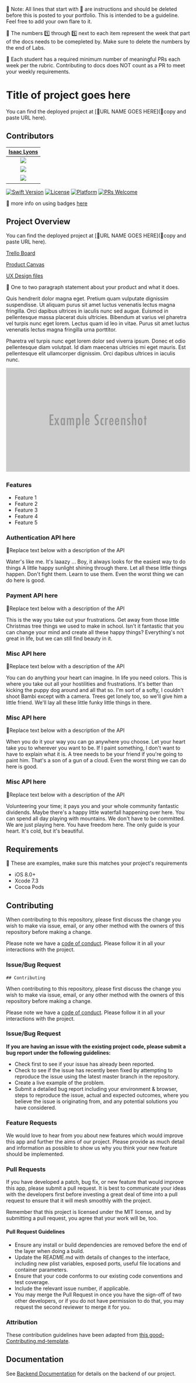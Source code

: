 🚫 Note: All lines that start with 🚫 are instructions and should be deleted before this is posted to your portfolio. This is intended to be a guideline. Feel free to add your own flare to it.

🚫 The numbers 1️⃣ through 5️⃣ next to each item represent the week that part of the docs needs to be comepleted by.  Make sure to delete the numbers by the end of Labs.

🚫 Each student has a required minimum number of meaningful PRs each week per the rubric.  Contributing to docs does NOT count as a PR to meet your weekly requirements.

# Title of project goes here

You can find the deployed project at [🚫URL NAME GOES HERE](🚫copy and paste URL here).

## Contributors

| [Isaac Lyons](https://github.com/Isvvc) |
| :-----------------------------------------------------------------------------------------------------------: |
| [<img src="https://ca.slack-edge.com/T4JUEB3ME-ULRD89HA7-e4096b799aec-512" width = "200" />](https://github.com/Isvvc) |
| [<img src="https://github.com/favicon.ico" width="15"> ](https://github.com/Isvvc) |
| [ <img src="https://static.licdn.com/sc/h/al2o9zrvru7aqj8e1x2rzsrca" width="15"> ](https://www.linkedin.com/) |

[![Swift Version][swift-image]][swift-url]
[![License][license-image]][license-url]
[![Platform](https://img.shields.io/cocoapods/p/LFAlertController.svg?style=flat)](http://cocoapods.org/pods/LFAlertController)
[![PRs Welcome](https://img.shields.io/badge/PRs-welcome-brightgreen.svg?style=flat-square)](http://makeapullrequest.com)

🚫 more info on using badges [here](https://github.com/badges/shields)

## Project Overview

You can find the deployed project at [🚫URL NAME GOES HERE](🚫copy and paste URL here).

[Trello Board](https://trello.com/b/emmxnHtH/labs-20-budget-blocks)

[Product Canvas](https://www.notion.so/Budget-Blocks-6251cc75b71c4988af56529409f6f07f)

[UX Design files](https://www.figma.com/file/PRObUGqKAPZE2lo7A2eeV1/Budget-Blocks-Aaryn-M.?node-id=1%3A4)

🚫 One to two paragraph statement about your product and what it does.

Quis hendrerit dolor magna eget. Pretium quam vulputate dignissim suspendisse. Ut aliquam purus sit amet luctus venenatis lectus magna fringilla. Orci dapibus ultrices in iaculis nunc sed augue. Euismod in pellentesque massa placerat duis ultricies. Bibendum at varius vel pharetra vel turpis nunc eget lorem. Lectus quam id leo in vitae. Purus sit amet luctus venenatis lectus magna fringilla urna porttitor.

Pharetra vel turpis nunc eget lorem dolor sed viverra ipsum. Donec et odio pellentesque diam volutpat. Id diam maecenas ultricies mi eget mauris. Est pellentesque elit ullamcorper dignissim. Orci dapibus ultrices in iaculis nunc.

![](header.png)

### Features

-    Feature 1
-    Feature 2
-    Feature 3
-    Feature 4
-    Feature 5

### Authentication API here

🚫Replace text below with a description of the API

Water's like me. It's laaazy ... Boy, it always looks for the easiest way to do things A little happy sunlight shining through there. Let all these little things happen. Don't fight them. Learn to use them. Even the worst thing we can do here is good.

### Payment API here

🚫Replace text below with a description of the API

This is the way you take out your frustrations. Get away from those little Christmas tree things we used to make in school. Isn't it fantastic that you can change your mind and create all these happy things? Everything's not great in life, but we can still find beauty in it.

### Misc API here

🚫Replace text below with a description of the API

You can do anything your heart can imagine. In life you need colors. This is where you take out all your hostilities and frustrations. It's better than kicking the puppy dog around and all that so. I'm sort of a softy, I couldn't shoot Bambi except with a camera. Trees get lonely too, so we'll give him a little friend. We'll lay all these little funky little things in there.

### Misc API here

🚫Replace text below with a description of the API

When you do it your way you can go anywhere you choose. Let your heart take you to wherever you want to be. If I paint something, I don't want to have to explain what it is. A tree needs to be your friend if you're going to paint him. That's a son of a gun of a cloud. Even the worst thing we can do here is good.

### Misc API here

🚫Replace text below with a description of the API

Volunteering your time; it pays you and your whole community fantastic dividends. Maybe there's a happy little waterfall happening over here. You can spend all day playing with mountains. We don't have to be committed. We are just playing here. You have freedom here. The only guide is your heart. It's cold, but it's beautiful.

## Requirements

🚫 These are examples, make sure this matches your project's requirements

-   iOS 8.0+
-   Xcode 7.3
-   Cocoa Pods

## Contributing

When contributing to this repository, please first discuss the change you wish to make via issue, email, or any other method with the owners of this repository before making a change.

Please note we have a [code of conduct](./CODE_OF_CONDUCT.md). Please follow it in all your interactions with the project.

### Issue/Bug Request

    ## Contributing

When contributing to this repository, please first discuss the change you wish to make via issue, email, or any other method with the owners of this repository before making a change.

Please note we have a [code of conduct](./code_of_conduct.md). Please follow it in all your interactions with the project.

### Issue/Bug Request

 **If you are having an issue with the existing project code, please submit a bug report under the following guidelines:**
 - Check first to see if your issue has already been reported.
 - Check to see if the issue has recently been fixed by attempting to reproduce the issue using the latest master branch in the repository.
 - Create a live example of the problem.
 - Submit a detailed bug report including your environment & browser, steps to reproduce the issue, actual and expected outcomes,  where you believe the issue is originating from, and any potential solutions you have considered.

### Feature Requests

We would love to hear from you about new features which would improve this app and further the aims of our project. Please provide as much detail and information as possible to show us why you think your new feature should be implemented.

### Pull Requests

If you have developed a patch, bug fix, or new feature that would improve this app, please submit a pull request. It is best to communicate your ideas with the developers first before investing a great deal of time into a pull request to ensure that it will mesh smoothly with the project.

Remember that this project is licensed under the MIT license, and by submitting a pull request, you agree that your work will be, too.

#### Pull Request Guidelines

- Ensure any install or build dependencies are removed before the end of the layer when doing a build.
- Update the README.md with details of changes to the interface, including new plist variables, exposed ports, useful file locations and container parameters.
- Ensure that your code conforms to our existing code conventions and test coverage.
- Include the relevant issue number, if applicable.
- You may merge the Pull Request in once you have the sign-off of two other developers, or if you do not have permission to do that, you may request the second reviewer to merge it for you.

### Attribution

These contribution guidelines have been adapted from [this good-Contributing.md-template](https://gist.github.com/PurpleBooth/b24679402957c63ec426).


## Documentation

See [Backend Documentation](https://github.com/Lambda-School-Labs/budget-blocks-be/blob/development/README.md) for details on the backend of our project.


[swift-image]: https://img.shields.io/badge/swift-5.0-orange.svg
[swift-url]: https://swift.org/
[license-image]: https://img.shields.io/badge/License-MIT-blue.svg
[license-url]: LICENSE
[codebeat-image]: https://codebeat.co/badges/c19b47ea-2f9d-45df-8458-b2d952fe9dad
[codebeat-url]: https://codebeat.co/projects/github-com-vsouza-awesomeios-com
